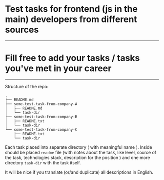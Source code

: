 # Test tasks for frontend (js in the main) developers from different sources

---
# Fill free to add your tasks / tasks you've met in your career

---

Structure of the repo:
```
.
├── README.md
├── some-test-task-from-company-A
│   ├── README.md
│   └── task-dir
├── some-test-task-from-company-B
│   ├── README.txt
│   └── task-dir
└── some-test-task-from-company-C
    ├── README.txt
    └── task-dir

```

Each task placed into separate directory ( with meaningful name ). Inside should be placed `readme` file (with notes about the task, like level, source of the task, technologies stack, description for the position ) and one more directory `task-dir` with the task itself.

It will be nice if you translate (or/and duplicate) all descriptions in English.
